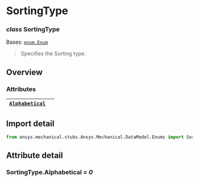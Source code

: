 <a id="sortingtype"></a>

# SortingType

<a id="SortingType"></a>

### *class* SortingType

Bases: [`enum.Enum`](https://docs.python.org/3/library/enum.html#enum.Enum)

> Specifies the Sorting type.

> <!-- !! processed by numpydoc !! -->

<a id="overview"></a>

## Overview

### Attributes

| [`Alphabetical`](#SortingType.Alphabetical)   |    |
|-----------------------------------------------|----|

<a id="import-detail"></a>

## Import detail

```python
from ansys.mechanical.stubs.Ansys.Mechanical.DataModel.Enums import SortingType
```

<a id="attribute-detail"></a>

## Attribute detail

<a id="SortingType.Alphabetical"></a>

### SortingType.Alphabetical *= 0*
